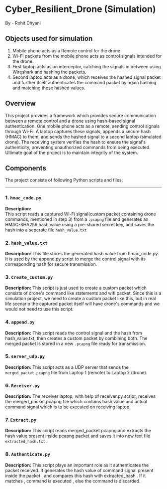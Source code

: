 # Cyber_Resilient_Drone (Simulation)
By - Rohit Dhyani

## Objects used for simulation
1. Mobile phone acts as a Remote control for the drone.
2. Wi-Fi packets from the mobile phone acts as control signals intended for the drone.
3. First laptop acts as an interceptor, catching the signals in between using Wireshark and hashing the packets.
4. Second laptop acts as a drone, which receives the hashed signal packet and further itself authenticates the command packet by again hashing and matching these hashed values.
   

## Overview

This project provides a framework which provides secure communication between a remote control and a drone using hash-based signal authentication.
One mobile phone acts as a remote, sending control signals through Wi-Fi. A laptop captures these signals, appends a secure hash (HMAC) to them, and sends the hashed signal to a second laptop (simulated drone). The receiving system verifies the hash to ensure the signal's authenticity, preventing unauthorized commands from being executed.
Ultimate goal of the project is to maintain integrity of the system.

## Components

The project consists of following Python scripts and files:

---

### 1. `hmac_code.py`

**Description:**  
This script reads a captured Wi-Fi signal(custom packet containing drone commands, mentioned in step 3) from a `.pcapng` file and generates an HMAC-SHA256 hash value using a pre-shared secret key, and saves the hash into a seperate file `hash_value.txt`


### 2. `hash_value.txt`

**Description:** 
This file stores the generated hash value from hmac_code.py. It is used by the append.py script to merge the control signal with its corresponding hash for secure transmission.


### 3. `Create_custom.py`

**Description:**
This script is just used to create a custom packet which consists of drone's command like statements and wifi packet. Since this is a simulation project, we need to create a custom packet like this, but in real life scenario the captured packet itself will have drone's commands and we would not need to use this script.


### 4. `append.py`

**Description:** 
This script reads the control signal and the hash from hash_value.txt, then creates a custom packet by combining both. The merged packet is stored in a new `.pcapng` file ready for transmission.

### 5. `server_udp.py`

**Description:** 
This script acts as a UDP server that sends the `merged_packet.pcapng` file from Laptop 1 (remote) to Laptop 2 (drone).


### 6. `Receiver.py`

**Description:**
The receiver laptop,  with help of receiver.py script, receives the merged_packet.pcapng file which contains hash value and actual command signal which is to be executed on receiving laptop.


### 7. `Extract.py`

**Description:**
This script reads merged_packet.pcapng and extracts the hash value present inside pcapng packet and saves it into new text file `extracted_hash.txt` .

### 8. `Authenticate.py`

**Description:**
This script plays an important role as it authenticates the packet received.
It generates the hash value of command signal present inside the packet , and compares this hash with extracted_hash . If it matches , command is executed , else the command is discarded.

